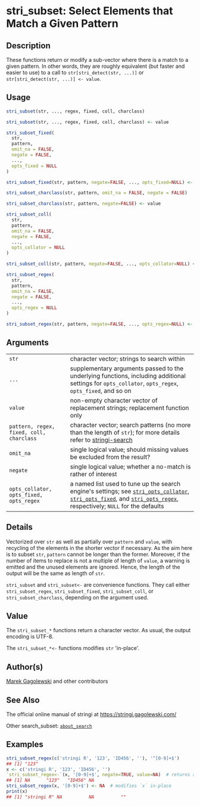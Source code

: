 # stri_subset: Select Elements that Match a Given Pattern

## Description

These functions return or modify a sub-vector where there is a match to a given pattern. In other words, they are roughly equivalent (but faster and easier to use) to a call to `str[stri_detect(str, ...)]` or `str[stri_detect(str, ...)] <- value`.

## Usage

``` r
stri_subset(str, ..., regex, fixed, coll, charclass)

stri_subset(str, ..., regex, fixed, coll, charclass) <- value

stri_subset_fixed(
  str,
  pattern,
  omit_na = FALSE,
  negate = FALSE,
  ...,
  opts_fixed = NULL
)

stri_subset_fixed(str, pattern, negate=FALSE, ..., opts_fixed=NULL) <- value

stri_subset_charclass(str, pattern, omit_na = FALSE, negate = FALSE)

stri_subset_charclass(str, pattern, negate=FALSE) <- value

stri_subset_coll(
  str,
  pattern,
  omit_na = FALSE,
  negate = FALSE,
  ...,
  opts_collator = NULL
)

stri_subset_coll(str, pattern, negate=FALSE, ..., opts_collator=NULL) <- value

stri_subset_regex(
  str,
  pattern,
  omit_na = FALSE,
  negate = FALSE,
  ...,
  opts_regex = NULL
)

stri_subset_regex(str, pattern, negate=FALSE, ..., opts_regex=NULL) <- value
```

## Arguments

|                                          |                                                                                                                                                                                                                                            |
|------------------------------------------|--------------------------------------------------------------------------------------------------------------------------------------------------------------------------------------------------------------------------------------------|
| `str`                                    | character vector; strings to search within                                                                                                                                                                                                 |
| `...`                                    | supplementary arguments passed to the underlying functions, including additional settings for `opts_collator`, `opts_regex`, `opts_fixed`, and so on                                                                                       |
| `value`                                  | non-empty character vector of replacement strings; replacement function only                                                                                                                                                               |
| `pattern, regex, fixed, coll, charclass` | character vector; search patterns (no more than the length of `str`); for more details refer to [stringi-search](about_search.md)                                                                                                          |
| `omit_na`                                | single logical value; should missing values be excluded from the result?                                                                                                                                                                   |
| `negate`                                 | single logical value; whether a no-match is rather of interest                                                                                                                                                                             |
| `opts_collator, opts_fixed, opts_regex`  | a named list used to tune up the search engine\'s settings; see [`stri_opts_collator`](stri_opts_collator.md), [`stri_opts_fixed`](stri_opts_fixed.md), and [`stri_opts_regex`](stri_opts_regex.md), respectively; `NULL` for the defaults |

## Details

Vectorized over `str` as well as partially over `pattern` and `value`, with recycling of the elements in the shorter vector if necessary. As the aim here is to subset `str`, `pattern` cannot be longer than the former. Moreover, if the number of items to replace is not a multiple of length of `value`, a warning is emitted and the unused elements are ignored. Hence, the length of the output will be the same as length of `str`.

`stri_subset` and `stri_subset<-` are convenience functions. They call either `stri_subset_regex`, `stri_subset_fixed`, `stri_subset_coll`, or `stri_subset_charclass`, depending on the argument used.

## Value

The `stri_subset_*` functions return a character vector. As usual, the output encoding is UTF-8.

The `stri_subset_*<-` functions modifies `str` \'in-place\'.

## Author(s)

[Marek Gagolewski](https://www.gagolewski.com/) and other contributors

## See Also

The official online manual of <span class="pkg">stringi</span> at <https://stringi.gagolewski.com/>

Other search_subset: [`about_search`](about_search.md)

## Examples




```r
stri_subset_regex(c('stringi R', '123', 'ID456', ''), '^[0-9]+$')
## [1] "123"
x <- c('stringi R', '123', 'ID456', '')
`stri_subset_regex<-`(x, '[0-9]+$', negate=TRUE, value=NA)  # returns a copy
## [1] NA      "123"   "ID456" NA
stri_subset_regex(x, '[0-9]+$') <- NA  # modifies `x` in-place
print(x)
## [1] "stringi R" NA          NA          ""
```
